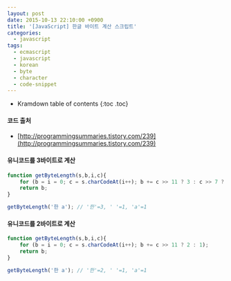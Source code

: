 ```yaml
---
layout: post
date: 2015-10-13 22:10:00 +0900
title: '[JavaScript] 한글 바이트 계산 스크립트'
categories:
  - javascript
tags:
  - ecmascript
  - javascript
  - korean
  - byte
  - character
  - code-snippet
---
```


* Kramdown table of contents
{:toc .toc}

#### 코드 출처

- [http://programmingsummaries.tistory.com/239](http://programmingsummaries.tistory.com/239)

#### 유니코드를 3바이트로 계산

```js
function getByteLength(s,b,i,c){
    for (b = i = 0; c = s.charCodeAt(i++); b += c >> 11 ? 3 : c >> 7 ? 2 : 1);
    return b;
}

getByteLength('한 a'); // '한'=3, ' '=1, 'a'=1
```

#### 유니코드를 2바이트로 계산

```js
function getByteLength(s,b,i,c){
    for (b = i = 0; c = s.charCodeAt(i++); b += c >> 11 ? 2 : 1);
    return b;
}

getByteLength('한 a'); // '한'=2, ' '=1, 'a'=1
```
